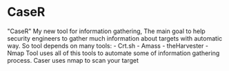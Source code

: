 # CaseR
"CaseR" My new tool for information gathering, The main goal to help security engineers to gather much information about targets with automatic way. So tool depends on many tools:  - Crt.sh  - Amass  - theHarvester  - Nmap  Tool uses all of this tools to automate some of information gathering process.  Caser uses nmap to scan your target
